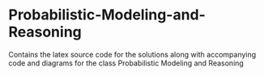 # Probabilistic-Modeling-and-Reasoning
Contains the latex source code for the solutions along with accompanying code and diagrams for the class Probabilistic Modeling and Reasoning
